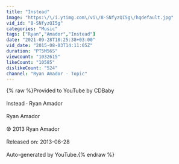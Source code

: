```yaml
---
title: "Instead"
image: "https:\/\/i.ytimg.com\/vi\/8-SNfyzQI5g\/hqdefault.jpg"
vid_id: "8-SNfyzQI5g"
categories: "Music"
tags: ["Ryan","Amador","Instead"]
date: "2021-09-28T18:25:38+03:00"
vid_date: "2015-08-03T14:11:05Z"
duration: "PT5M56S"
viewcount: "1032615"
likeCount: "10585"
dislikeCount: "524"
channel: "Ryan Amador - Topic"
---
```

{% raw %}Provided to YouTube by CDBaby<br /><br />Instead · Ryan Amador<br /><br />Ryan Amador<br /><br />℗ 2013 Ryan Amador<br /><br />Released on: 2013-06-28<br /><br />Auto-generated by YouTube.{% endraw %}
